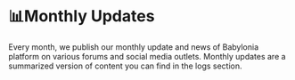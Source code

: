 # 📊Monthly Updates
Every month, we publish our monthly update and news of Babylonia platform on various forums and social media outlets. Monthly updates are a summarized version of content you can find in the logs section.
